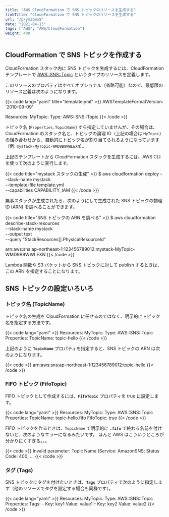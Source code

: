 ```yaml
---
title: "AWS CloudFormation で SNS トピックのリソースを生成する"
linkTitle: "CloudFormation で SNS トピックのリソースを生成する"
url: "/p/ymzbmx9"
date: "2021-04-13"
tags: ["AWS", "AWS/CloudFormation"]
weight: 400
---
```


CloudFormation で SNS トピックを作成する
----

CloudFormation スタック内に SNS トピックを生成するには、CloudFormation テンプレートで [AWS::SNS::Topic](https://docs.aws.amazon.com/ja_jp/AWSCloudFormation/latest/UserGuide/aws-properties-sns-topic.html) というタイプのリソースを定義します。

このリソースのプロパティはすべてオプショナル（省略可能）なので、最低限のリソース定義は次のようになります。

{{< code lang="yaml" title="template.yml" >}}
AWSTemplateFormatVersion: '2010-09-09'

Resources:
  MyTopic:
    Type: AWS::SNS::Topic
{{< /code >}}

トピック名 (`Properties.TopicName`) すら指定していませんが、その場合は、CloudFormation のスタック名と、トピックの論理 ID（上記の場合は `MyTopic`）の組み合わせから、自動的にトピック名が割り当てられるようになっています（例: `mystack-MyTopic-WMD9B9WWLEXN`）。

上記のテンプレートから CloudFormation スタックを生成するには、AWS CLI を使って次のように実行します。

{{< code title="mystack スタックの生成" >}}
$ aws cloudformation deploy --stack-name mystack \
    --template-file template.yml \
    --capabilities CAPABILITY_IAM
{{< /code >}}

無事スタックが生成されたら、次のようにして生成された SNS トピックの物理 ID (ARN) を調べることができます。

{{< code title="SNS トピックの ARN を調べる" >}}
$ aws cloudformation describe-stack-resources \
    --stack-name mystack \
    --output text \
    --query "StackResources[].PhysicalResourceId"

arn:aws:sns:ap-northeast-1:123456789012:mystack-MyTopic-WMD9B9WWLEXN
{{< /code >}}

Lambda 関数や S3 バケットから SNS トピックに対して publish するときは、この ARN を指定することになります。


SNS トピックの設定いろいろ
----

### トピック名 (TopicName)

トピック名の生成を CloudFormation に任せるのではなく、明示的にトピック名を指定する方法です。

{{< code lang="yaml" >}}
Resources:
  MyTopic:
    Type: AWS::SNS::Topic
    Properties:
      TopicName: topic-hello
{{< /code >}}

上記のように __`TopicName`__ プロパティを指定すると、SNS トピックの ARN は次のようになります。

{{< code >}}
arn:aws:sns:ap-northeast-1:123456789012:topic-hello
{{< /code >}}

### FIFO トピック (FifoTopic)

FIFO トピックとして作成するには、__`FifoTopic`__ プロパティを true に設定します。

{{< code lang="yaml" >}}
Resources:
  MyTopic:
    Type: AWS::SNS::Topic
    Properties:
      TopicName: topic-hello.fifo
      FifoTopic: true
{{< /code >}}

FIFO トピックを作るときは、`TopicName` で明示的に __`.fifo`__ で終わる名前を付けないと、次のようなエラーになるみたいです。
ほんと AWS はこういうところが分かりにくすぎる。。。

{{< code >}}
Invalid parameter: Topic Name (Service: AmazonSNS; Status Code: 400; ...
{{< /code >}}

### タグ (Tags)

SNS トピックにタグを付けたいときは、__`Tags`__ プロパティで次のように指定します（他のリソースでタグを設定する場合も同様です）。

{{< code lang="yaml" >}}
Resources:
  MyTopic:
    Type: AWS::SNS::Topic
    Properties:
      Tags:
      - Key: key1
        Value: value1
      - Key: key2
        Value: value2
{{< /code >}}

